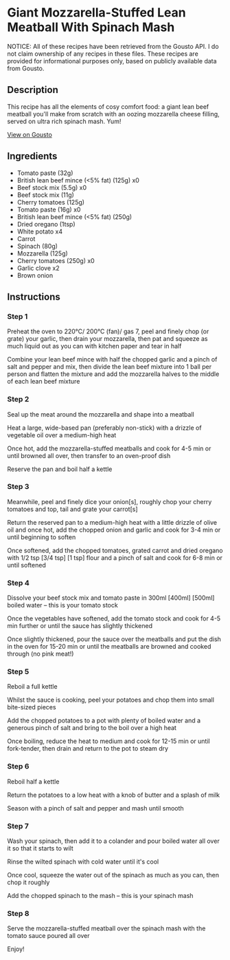 # Giant Mozzarella-Stuffed Lean Meatball With Spinach Mash

NOTICE: All of these recipes have been retrieved from the Gousto API. I do not claim ownership of any recipes in these files. These recipes are provided for informational purposes only, based on publicly available data from Gousto.

## Description

This recipe has all the elements of cosy comfort food: a giant lean beef meatball you'll make from scratch with an oozing mozzarella cheese filling, served on ultra rich spinach mash. Yum!

[View on Gousto](https://www.gousto.co.uk/recipes/cookbook/giant-mozzarella-stuffed-lean-meatball-with-spinach-mash)

## Ingredients

- Tomato paste (32g)
- British lean beef mince (<5% fat) (125g) x0
- Beef stock mix (5.5g) x0
- Beef stock mix (11g)
- Cherry tomatoes (125g)
- Tomato paste (16g) x0
- British lean beef mince (<5% fat) (250g)
- Dried oregano (1tsp)
- White potato x4
- Carrot
- Spinach (80g)
- Mozzarella (125g)
- Cherry tomatoes (250g) x0
- Garlic clove x2
- Brown onion

## Instructions


### Step 1

Preheat the oven to 220°C/ 200°C (fan)/ gas 7, peel and finely chop (or grate) your garlic, then drain your mozzarella, then pat and squeeze as much liquid out as you can with kitchen paper and tear in half

Combine your lean beef mince with half the chopped garlic and a pinch of salt and pepper and mix, then divide the lean beef mixture into 1 ball per person and flatten the mixture and add the mozzarella halves to the middle of each lean beef mixture


### Step 2

Seal up the meat around the mozzarella and shape into a meatball

Heat a large, wide-based pan (preferably non-stick) with a drizzle of vegetable oil over a medium-high heat

Once hot, add the mozzarella-stuffed meatballs and cook for 4-5 min or until browned all over, then transfer to an oven-proof dish

Reserve the pan and boil half a kettle


### Step 3

Meanwhile, peel and finely dice your onion[s], roughly chop your cherry tomatoes and top, tail and grate your carrot[s]

Return the reserved pan to a medium-high heat with a little drizzle of olive oil and once hot, add the chopped onion and garlic and cook for 3-4 min or until beginning to soften

Once softened, add the chopped tomatoes, grated carrot and dried oregano with 1/2 tsp <span class="text-purple">[3/4 tsp]</span> <span class="text-danger">[1 tsp] </span>flour and a pinch of salt and cook for 6-8 min or until softened


### Step 4

Dissolve your beef stock mix and tomato paste in 300ml<span class="text-danger"> <span class="text-purple">[400ml] </span>[500ml]</span> boiled water – this is your tomato stock

Once the vegetables have softened, add the tomato stock and cook for 4-5 min further or until the sauce has slightly thickened

Once slightly thickened, pour the sauce over the meatballs and put the dish in the oven for 15-20 min<span class="text-danger"> </span>or until the meatballs are browned and cooked through (no pink meat!)


### Step 5

Reboil a full kettle

Whilst the sauce is cooking, peel your potatoes and chop them into small bite-sized pieces

Add the chopped potatoes to a pot with plenty of boiled water and a generous pinch of salt and bring to the boil over a high heat

Once boiling, reduce the heat to medium and cook for 12-15 min or until fork-tender, then drain and return to the pot to steam dry


### Step 6

Reboil half a kettle

Return the potatoes to a low heat with a knob of butter and a splash of milk

Season with a pinch of salt and pepper and mash until smooth


### Step 7

Wash your spinach, then add it to a colander and pour boiled water all over it so that it starts to wilt

Rinse the wilted spinach with cold water until it's cool

Once cool, squeeze the water out of the spinach as much as you can, then chop it roughly

Add the chopped spinach to the mash – this is your spinach mash

### Step 8

Serve the mozzarella-stuffed meatball over the spinach mash with the tomato sauce poured all over

Enjoy!


